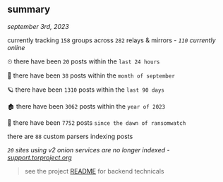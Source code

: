 
## summary
_september 3rd, 2023_

currently tracking `158` groups across `282` relays & mirrors - _`110` currently online_

⏲ there have been `20` posts within the `last 24 hours`

🦈 there have been `38` posts within the `month of september`

🪐 there have been `1310` posts within the `last 90 days`

🏚 there have been `3062` posts within the `year of 2023`

🦕 there have been `7752` posts `since the dawn of ransomwatch`

there are `88` custom parsers indexing posts

_`20` sites using v2 onion services are no longer indexed - [support.torproject.org](https://support.torproject.org/onionservices/v2-deprecation/)_

> see the project [README](https://github.com/joshhighet/ransomwatch#ransomwatch--) for backend technicals
